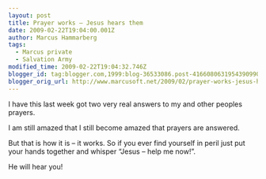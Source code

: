 ```yaml
---
layout: post
title: Prayer works – Jesus hears them
date: 2009-02-22T19:04:00.001Z
author: Marcus Hammarberg
tags:
  - Marcus private
  - Salvation Army
modified_time: 2009-02-22T19:04:32.746Z
blogger_id: tag:blogger.com,1999:blog-36533086.post-4166080631954390990
blogger_orig_url: http://www.marcusoft.net/2009/02/prayer-works-jesus-hears-them.html
---
```



I have this last week got two very real answers to my and other peoples
prayers.

I am still amazed that I still become amazed that prayers are answered.

But that is how it is – it works. So if you ever find yourself in peril
just put your hands together and whisper “Jesus – help me now!”.

He will hear you!
